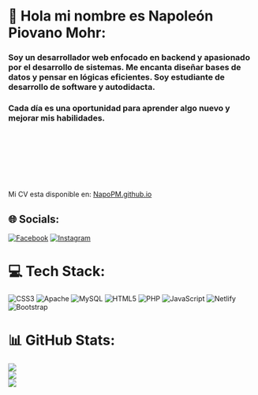 # 💫 Hola mi nombre es Napoleón Piovano Mohr:
### Soy un desarrollador web enfocado en backend y apasionado por el desarrollo de sistemas. Me encanta diseñar bases de datos y pensar en lógicas eficientes. Soy estudiante de desarrollo de software y autodidacta.
### Cada día es una oportunidad para aprender algo nuevo y mejorar mis habilidades.<br><br><br><br><br><br><br>

Mi CV esta disponible en: [NapoPM.github.io](https://NapoPM.github.io)

## 🌐 Socials:
[![Facebook](https://img.shields.io/badge/Facebook-%231877F2.svg?logo=Facebook&logoColor=white)](https://facebook.com/NapoPiovanoMohr) [![Instagram](https://img.shields.io/badge/Instagram-%23E4405F.svg?logo=Instagram&logoColor=white)](https://instagram.com/napopm) 

# 💻 Tech Stack:
![CSS3](https://img.shields.io/badge/css3-%231572B6.svg?style=for-the-badge&logo=css3&logoColor=white) ![Apache](https://img.shields.io/badge/apache-%23D42029.svg?style=for-the-badge&logo=apache&logoColor=white) ![MySQL](https://img.shields.io/badge/mysql-4479A1.svg?style=for-the-badge&logo=mysql&logoColor=white) ![HTML5](https://img.shields.io/badge/html5-%23E34F26.svg?style=for-the-badge&logo=html5&logoColor=white) ![PHP](https://img.shields.io/badge/php-%23777BB4.svg?style=for-the-badge&logo=php&logoColor=white) ![JavaScript](https://img.shields.io/badge/javascript-%23323330.svg?style=for-the-badge&logo=javascript&logoColor=%23F7DF1E) ![Netlify](https://img.shields.io/badge/netlify-%23000000.svg?style=for-the-badge&logo=netlify&logoColor=#00C7B7) ![Bootstrap](https://img.shields.io/badge/bootstrap-%238511FA.svg?style=for-the-badge&logo=bootstrap&logoColor=white)
# 📊 GitHub Stats:
![](https://github-readme-stats.vercel.app/api?username=NapoPM&theme=dark&hide_border=false&include_all_commits=false&count_private=false)<br/>
![](https://github-readme-streak-stats.herokuapp.com/?user=NapoPM&theme=dark&hide_border=false)<br/>
![](https://github-readme-stats.vercel.app/api/top-langs/?username=NapoPM&theme=dark&hide_border=false&include_all_commits=false&count_private=false&layout=compact)

